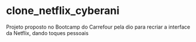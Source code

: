 # clone_netflix_cyberani
Projeto proposto no Bootcamp do Carrefour pela dio para recriar a interface da Netflix, dando toques pessoais
